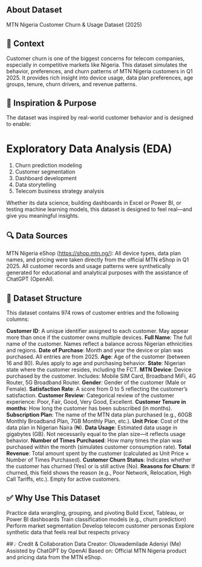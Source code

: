 ## About Dataset
MTN Nigeria Customer Churn & Usage Dataset (2025)

## 🧠 Context
Customer churn is one of the biggest concerns for telecom companies, especially in competitive markets like Nigeria. This dataset simulates the behavior, preferences, and churn patterns of MTN Nigeria customers in Q1 2025. It provides rich insight into device usage, data plan preferences, age groups, tenure, churn drivers, and revenue patterns.

## 📌 Inspiration & Purpose
The dataset was inspired by real-world customer behavior and is designed to enable:

# Exploratory Data Analysis (EDA)
1. Churn prediction modeling
2. Customer segmentation
3. Dashboard development
4. Data storytelling
5. Telecom business strategy analysis

Whether its data science, building dashboards in Excel or Power BI, or testing machine learning models, this dataset is designed to feel real—and give you meaningful insights.

## 🔍 Data Sources
MTN Nigeria eShop (https://shop.mtn.ng/):
All device types, data plan names, and pricing were taken directly from the official MTN eShop in Q1 2025.
All customer records and usage patterns were synthetically generated for educational and analytical purposes with the assistance of ChatGPT (OpenAI).

## 🧾 Dataset Structure
This dataset contains 974 rows of customer entries and the following columns:

**Customer ID**: A unique identifier assigned to each customer. May appear more than once if the customer owns multiple devices.
**Full Name**: The full name of the customer. Names reflect a balance across Nigerian ethnicities and regions.
**Date of Purchase**: Month and year the device or plan was purchased. All entries are from 2025.
**Age**: Age of the customer (between 16 and 80). Rules apply to age and purchasing behavior.
**State**: Nigerian state where the customer resides, including the FCT.
**MTN Device**: Device purchased by the customer. Includes: Mobile SIM Card, Broadband MiFi, 4G Router, 5G Broadband Router.
**Gender**: Gender of the customer (Male or Female).
**Satisfaction Rate**: A score from 0 to 5 reflecting the customer’s satisfaction.
**Customer Review**: Categorical review of the customer experience: Poor, Fair, Good, Very Good, Excellent.
**Customer Tenure in months**: How long the customer has been subscribed (in months).
**Subscription Plan**: The name of the MTN data plan purchased (e.g., 60GB Monthly Broadband Plan, 7GB Monthly Plan, etc.).
**Unit Price**: Cost of the data plan in Nigerian Naira (₦).
**Data Usage**: Estimated data usage in gigabytes (GB). Not necessarily equal to the plan size—it reflects usage behavior.
**Number of Times Purchased**: How many times the plan was purchased within the month (simulates customer consumption rate).
**Total Revenue**: Total amount spent by the customer (calculated as Unit Price × Number of Times Purchased).
**Customer Churn Status**: Indicates whether the customer has churned (Yes) or is still active (No).
**Reasons for Churn**: If churned, this field shows the reason (e.g., Poor Network, Relocation, High Call Tariffs, etc.). Empty for active customers.

## ✅ Why Use This Dataset
Practice data wrangling, grouping, and pivoting
Build Excel, Tableau, or Power BI dashboards
Train classification models (e.g., churn prediction)
Perform market segmentation
Develop telecom customer personas
Explore synthetic data that feels real but respects privacy

##💡 Credit & Collaboration
Data Creator: Oluwademilade Adeniyi (Me)
Assisted by ChatGPT by OpenAI
Based on: Official MTN Nigeria product and pricing data from the MTN eShop.
